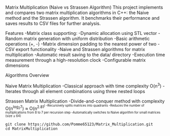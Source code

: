 Matrix Multiplication (Naive vs Strassen Algorithm)
This project implements and compares two matrix multiplication algorithms in C++: the Naive method and the Strassen algorithm. It benchmarks their performance and saves results to CSV files for further analysis.

Features
  -Matrix class supporting:
    -Dynamic allocation using STL vector
    -Random matrix generation with uniform distribution
    -Basic arithmetic operations (+, -)
    -Matrix dimension padding to the nearest power of two
    -CSV export functionality
  -Naive and Strassen algorithms for matrix multiplication
  -Automatic result saving to the data/ directory
  -Execution time measurement through a high-resolution clock
  -Configurable matrix dimensions

Algorithms Overview

Naive Matrix Multiplication
  -Classical approach with time complexity O(n<sup>3</sup>)
  -Iterates through all element combinations using three nested loops

Strassen Matrix Multiplication
  -Divide-and-conquer method with complexity O(n<sup>log⁡<sub>2</sub>7</sup>) ≈ O(n<sup>2.81<sup>)
  -Recursively splits matrices into quadrants
  -Reduces the number of multiplications from 8 to 7 per recursion step
  -Automatically switches to Naive algorithm for small matrices (size ≤ 64)

```
git clone https://github.com/Pomme65123/Matrix_Multiplication.git
cd MatrixMultiplication
```
